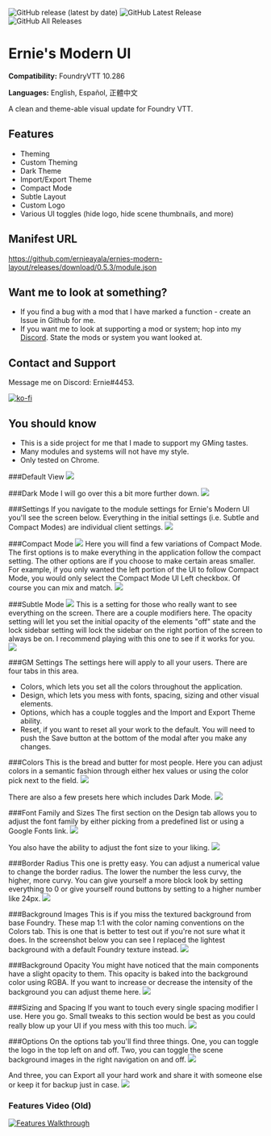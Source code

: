![GitHub release (latest by date)](https://img.shields.io/github/v/release/ernieayala/ernies-modern-layout?style=flat-square)
![GitHub Latest Release](https://img.shields.io/github/downloads/ernieayala/ernies-modern-layout/latest/total?style=flat-square)
![GitHub All Releases](https://img.shields.io/github/downloads/ernieayala/ernies-modern-layout/total?label=total%20downloads&style=flat-square)

# Ernie's Modern UI
**Compatibility:** FoundryVTT 10.286

**Languages:** English, Español, 正體中文

A clean and theme-able visual update for Foundry VTT.

## Features
- Theming
- Custom Theming
- Dark Theme
- Import/Export Theme
- Compact Mode
- Subtle Layout
- Custom Logo
- Various UI toggles (hide logo, hide scene thumbnails, and more)

## Manifest URL
https://github.com/ernieayala/ernies-modern-layout/releases/download/0.5.3/module.json

## Want me to look at something?
- If you find a bug with a mod that I have marked a function - create an Issue in Github for me.
- If you want me to look at supporting a mod or system; hop into my [Discord](https://discord.gg/CWhdMWvZyD). State the mods or system you want looked at.

## Contact and Support
Message me on Discord: Ernie#4453.

[![ko-fi](https://ko-fi.com/img/githubbutton_sm.svg)](https://ko-fi.com/T6T24X2VD)

## You should know
- This is a side project for me that I made to support my GMing tastes.
- Many modules and systems will not have my style.
- Only tested on Chrome.

###Default View
<img src="https://raw.githubusercontent.com/ernieayala/ernies-modern-layout/master/images/01-overview.png"
     style="max-width: 100%;" />

###Dark Mode
I will go over this a bit more further down.
<img src="https://raw.githubusercontent.com/ernieayala/ernies-modern-layout/master/images/01-overview-dark.png"
     style="max-width: 100%;" />

###Settings
If you navigate to the module settings for Ernie's Modern UI you'll see the screen below. Everything in the initial settings (i.e. Subtle and Compact Modes) are individual client settings.
<img src="https://raw.githubusercontent.com/ernieayala/ernies-modern-layout/master/images/02-settings.png"
     style="max-width: 100%;" />

###Compact Mode
<img src="https://raw.githubusercontent.com/ernieayala/ernies-modern-layout/master/images/06-compact-example.png"
     style="max-width: 100%;" />
Here you will find a few variations of Compact Mode. The first options is to make everything in the application follow the compact setting. The other options are if you choose to make certain areas smaller. For example, if you only wanted the left portion of the UI to follow Compact Mode, you would only select the Compact Mode UI Left checkbox. Of course you can mix and match.
<img src="https://raw.githubusercontent.com/ernieayala/ernies-modern-layout/master/images/05-compact-settings.png"
     style="max-width: 100%;" />

###Subtle Mode
<img src="https://raw.githubusercontent.com/ernieayala/ernies-modern-layout/master/images/04-subtle-example.png"
     style="max-width: 100%;" />
This is a setting for those who really want to see everything on the screen. There are a couple modifiers here. The opacity setting will let you set the initial opacity of the elements "off" state and the lock sidebar setting will lock the sidebar on the right portion of the screen to always be on. I recommend playing with this one to see if it works for you.
<img src="https://raw.githubusercontent.com/ernieayala/ernies-modern-layout/master/images/03-subtle-settings.png"
     style="max-width: 100%;" />

###GM Settings
The settings here will apply to all your users. There are four tabs in this area.
- Colors, which lets you set all the colors throughout the application.
- Design, which lets you mess with fonts, spacing, sizing and other visual elements.
- Options, which has a couple toggles and the Import and Export Theme ability.
- Reset, if you want to reset all your work to the default.
You will need to push the Save button at the bottom of the modal after you make any changes.

###Colors
This is the bread and butter for most people. Here you can adjust colors in a semantic fashion through either hex values or using the color pick next to the field.
<img src="https://raw.githubusercontent.com/ernieayala/ernies-modern-layout/master/images/07-color-settings.png"
     style="max-width: 100%;" />

There are also a few presets here which includes Dark Mode.
<img src="https://raw.githubusercontent.com/ernieayala/ernies-modern-layout/master/images/08-color-presets.png"
     style="max-width: 100%;" />

###Font Family and Sizes
The first section on the Design tab allows you to adjust the font family by either picking from a predefined list or using a Google Fonts link.
<img src="https://raw.githubusercontent.com/ernieayala/ernies-modern-layout/master/images/09-font-family.png"
     style="max-width: 100%;" />

You also have the ability to adjust the font size to your liking.
<img src="https://raw.githubusercontent.com/ernieayala/ernies-modern-layout/master/images/10-font-size.png"
     style="max-width: 100%;" />

###Border Radius
This one is pretty easy. You can adjust a numerical value to change the border radius. The lower the number the less curvy, the higher, more curvy. You can give yourself a more block look by setting everything to 0 or give yourself round buttons by setting to a higher number like 24px.
<img src="https://raw.githubusercontent.com/ernieayala/ernies-modern-layout/master/images/11-border-radius.png"
     style="max-width: 100%;" />

###Background Images
This is if you miss the textured background from base Foundry. These map 1:1 with the color naming conventions on the Colors tab. This is one that is better to test out if you're not sure what it does. In the screenshot below you can see I replaced the lightest background with a default Foundry texture instead.
<img src="https://raw.githubusercontent.com/ernieayala/ernies-modern-layout/master/images/12-background-image.png"
     style="max-width: 100%;" />

###Background Opacity
You might have noticed that the main components have a slight opacity to them. This opacity is baked into the background color using RGBA. If you want to increase or decrease the intensity of the background you can adjust theme here.
<img src="https://raw.githubusercontent.com/ernieayala/ernies-modern-layout/master/images/13-background-opacity.png"
     style="max-width: 100%;" />

###Sizing and Spacing
If you want to touch every single spacing modifier I use. Here you go. Small tweaks to this section would be best as you could really blow up your UI if you mess with this too much.
<img src="https://raw.githubusercontent.com/ernieayala/ernies-modern-layout/master/images/14-spacing-sizing.png"
     style="max-width: 100%;" />

###Options
On the options tab you'll find three things. One, you can toggle the logo in the top left on and off. Two, you can toggle the scene background images in the right navigation on and off.
<img src="https://raw.githubusercontent.com/ernieayala/ernies-modern-layout/master/images/15-options.png"
     style="max-width: 100%;" />

And three, you can Export all your hard work and share it with someone else or keep it for backup just in case.
<img src="https://raw.githubusercontent.com/ernieayala/ernies-modern-layout/master/images/16-eport.png"
     style="max-width: 100%;" />
     
### Features Video (Old)
[![Features Walkthrough](https://img.youtube.com/vi/bU7sclPTFQU/0.jpg)](https://www.youtube.com/watch?v=bU7sclPTFQU)
